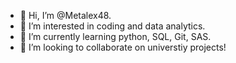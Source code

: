 - 👋 Hi, I’m @Metalex48.
- 👀 I’m interested in coding and data analytics.
- 🌱 I’m currently learning python, SQL, Git, SAS.
- 💞️ I’m looking to collaborate on universtiy projects!


<!---
Metalex48/Metalex48 is a ✨ special ✨ repository because its `README.md` (this file) appears on your GitHub profile.
You can click the Preview link to take a look at your changes.
--->
